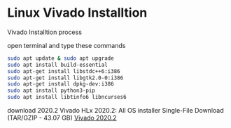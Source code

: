 # Linux Vivado Installtion
Vivado Installtion process

open terminal and type these commands
```bash
sudo apt update & sudo apt upgrade
sudo apt install build-essential
sudo apt-get install libstdc++6:i386
sudo apt-get install libgtk2.0-0:i386
sudo apt-get install dpkg-dev:i386
sudo apt install python3-pip
sudo apt install libtinfo6 libncurses6
```

download 2020.2 Vivado HLx 2020.2: All OS installer Single-File Download (TAR/GZIP - 43.07 GB)
[Vivado 2020.2](https://www.xilinx.com/support/download/index.html/content/xilinx/en/downloadNav/vivado-design-tools/archive.html)
